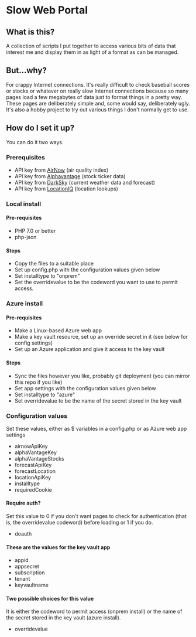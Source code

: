# Slow Web Portal

## What is this?

A collection of scripts I put together to access various bits of data that interest me and display them in as light of a format as can be managed.

## But...why?

For crappy Internet connections.  It's really difficult to check baseball scores or stocks or whatever on really slow Internet connections because so many pages load a few megabytes of data just to format things in a pretty way.  These pages are deliberately simple and, some would say, deliberately ugly.  It's also a hobby project to try out various things I don't normally get to use.

## How do I set it up?

You can do it two ways.

### Prerequisites

* API key from [AirNow](https://docs.airnowapi.org/) (air quality index)
* API key from [Alphavantage](https://www.alphavantage.co/support/#api-key) (stock ticker data)
* API key from [DarkSky](https://darksky.net/dev) (current weather data and forecast)
* API key from [LocationIQ](https://locationiq.com/register) (location lookups)

### Local install

#### Pre-requisites

* PHP 7.0 or better
* php-json

#### Steps

* Copy the files to a suitable place
* Set up config.php with the configuration values given below
* Set installtype to "onprem"
* Set the overridevalue to be the codeword you want to use to permit access.

### Azure install

#### Pre-requisites

* Make a Linux-based Azure web app
* Make a key vault resource, set up an override secret in it (see below for config settings)
* Set up an Azure application and give it access to the key vault

#### Steps

* Sync the files however you like, probably git deployment (you can mirror this repo if you like)
* Set app settings with the configuration values given below
* Set installtype to "azure"
* Set overridevalue to be the name of the secret stored in the key vault

### Configuration values

Set these values, either as $ variables in a config.php or as Azure web app settings

* airnowApiKey
* alphaVantageKey
* alphaVantageStocks
* forecastApiKey
* forecastLocation
* locationApiKey
* installtype
* requiredCookie

#### Require auth?

Set this value to 0 if you don't want pages to check for authentication (that is, the overridevalue codeword) before loading or 1 if you do.

* doauth

#### These are the values for the key vault app

* appid
* appsecret
* subscription
* tenant
* keyvaultname

#### Two possible choices for this value

It is either the codeword to permit access (onprem install) or the name of the secret stored in the key vault (azure install).

* overridevalue